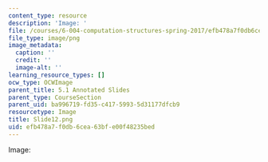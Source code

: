 ```yaml
---
content_type: resource
description: 'Image: '
file: /courses/6-004-computation-structures-spring-2017/efb478a7f0db6cea63bfe00f48235bed_Slide12.png
file_type: image/png
image_metadata:
  caption: ''
  credit: ''
  image-alt: ''
learning_resource_types: []
ocw_type: OCWImage
parent_title: 5.1 Annotated Slides
parent_type: CourseSection
parent_uid: ba996719-fd35-c417-5993-5d31177dfcb9
resourcetype: Image
title: Slide12.png
uid: efb478a7-f0db-6cea-63bf-e00f48235bed
---
```

Image: 

